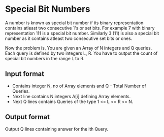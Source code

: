 # Special Bit Numbers

A number is known as special bit number if its binary representation contains atleast two consecutive 1's or set bits. For example 7 with binary representation 111 is a special bit number. Similarly 3 (11) is also a special bit number as it contains atleast two consecutive set bits or ones.

Now the problem is, You are given an Array of N integers and Q queries. Each query is defined by two integers L, R. You have to output the count of special bit numbers in the range L to R.

## Input format

- Contains integer N, no of Array elements and Q - Total Number of Queries.
- Next line contains N integers A[i] defining Array elements.
- Next Q lines contains Queries of the type 1 <= L <= R <= N.

## Output format

Output Q lines containing answer for the ith Query.
